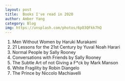 ```yaml
---
layout: post
title:  Books I've read in 2020
author: Amber Yang
category: Blog
img: https://unsplash.com/photos/6pO3QFkk7hQ
---
```


1. Men Without Women by Haruki Murakami
2. 21 Lessons for the 21st Century by Yuval Noah Harari
3. Normal People by Sally Rooney
4. Conversations with Friends by Sally Rooney
5. The Subtle Art of not Giving a F*ck by Mark Manson
6. White Fragility by Robin Diangelo
7. The Prince by Niccolo Machiavelli
